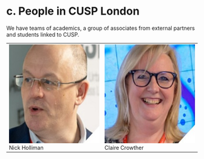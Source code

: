 # c. People in CUSP London

We have teams of academics, a group of associates from external partners and students linked to CUSP.

<table>
  <tr>
    <td> <img src="./assets/nick.jpg" alt="1" width = 260px height = 260px > <div class="caption"> Nick Holliman </div> </td>
    <td> <img src="./assets/claire.jpg" alt="2" width = 260px height = 260px> <div class="caption"> Claire Crowther </div> </td>
   </tr> 
</table>
